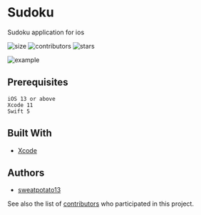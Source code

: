# Sudoku

Sudoku application for ios


![size](https://img.shields.io/github/repo-size/sweatpotato13/Sudoku)
![contributors](https://img.shields.io/github/contributors/sweatpotato13/Sudoku)
![stars](https://img.shields.io/github/stars/sweatpotato13/Sudoku?style=plastic)

![example](https://i.imgur.com/tHTwHYU.png)

## Prerequisites

```
iOS 13 or above
Xcode 11
Swift 5
```

## Built With

* [Xcode](https://developer.apple.com/xcode/)

## Authors

* [sweatpotato13](https://github.com/sweatpotato13)  


See also the list of [contributors](https://github.com/sweatpotato13/Sudoku/graphs/contributors) who participated in this project.

